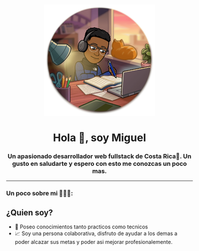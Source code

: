 
 <div id="header" align="center">
        <img src="./img/studying.png" alt="" width="300">
        <h1>Hola 👋, soy Miguel</h1>
        <h3>
           Un apasionado desarrollador web fullstack de Costa Rica🌅. Un gusto en saludarte y espero con esto me conozcas un poco mas.
        </h3>
</div>

---

### Un poco sobre mi 🧑🏾‍💻:
## ¿Quien soy?

- 🧠 Poseo conocimientos tanto practicos como tecnicos
- 📈 Soy una persona colaborativa, disfruto de ayudar a los demas a poder alcazar sus metas y poder asi mejorar profesionalemente.



